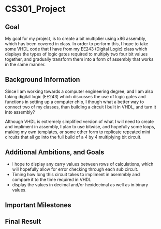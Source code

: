 # CS301_Project

## Goal

My goal for my project, is to create a bit multiplier using x86 assembly, which has been covered in class. In order to perform this, I hope to take some VHDL code that I have from my EE243 (Digital Logic) class which displays the types of logic gates required to multiply two four bit values together, and gradually transform them into a form of assembly that works in the same manner.
 
## Background Information

Since I am working towards a computer engineering degree, and I am also taking digital logic (EE243) which discusses the use of logic gates and functions in setting up a computer chip, I though what a better way to connect two of my classes, than building a circuit I built in VHDL, and turn it into assembly? 

Although VHDL is extremely simplified version of what I will need to create and impliment in assembly, I plan to use bitwise, and hopefully some loops, making my own templates, or some other form to replicate repeated mini circuits that all go into the full build of a 4 by 4 multiplying bit circuit. 

## Additional Ambitions, and Goals

- I hope to display any carry values between rows of calculations, which will hopefully allow for error checking through each sub circuit.
- Timing how long this circuit takes to impliment in asemmbly and compare it to the time required in VHDL
- display the values in decimal and/or hexidecimal as well as in binary values.

## Important Milestones

## Final Result

